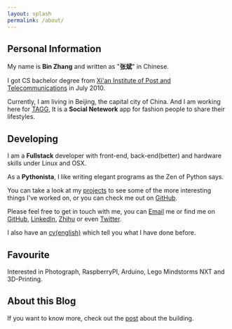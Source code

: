 ```yaml
---
layout: splash
permalink: /about/
---
```


## Personal Information

My name is **Bin Zhang** and written as "**张斌**" in Chinese.

I got CS bachelor degree from [Xi'an Institute of Post and Telecommunications][1] in July 2010.

Currently, I am living in Beijing, the capital city of China. And I am working here for [TAGG][2], It is a __Social Netework__ app for fashion people to share their lifestyles.

## Developing

I am a __Fullstack__ developer with front-end, back-end(better) and hardware skills under Linux and OSX.

As a __Pythonista__, I like writing elegant programs as the Zen of Python says.

You can take a look at my [projects][3] to see some of the more interesting things I've worked on, or you can check me out on [GitHub][4].

Please feel free to get in touch with me, you can [Email][5] me or find me on [GitHub][6], [LinkedIn][7], [Zhihu][8] or even [Twitter][9].

I also have an [cv(english)][10] which tell you what I have done before.

## Favourite

Interested in Photograph, RaspberryPI, Arduino, Lego Mindstorms NXT and 3D-Printing.

## About this Blog

If you want to know more, check out the [post][11] about the building.

[1]:	http://www.xiyou.edu.cn/
[2]:	http://www.tagglife.com/
[3]:	/projects.html
[4]:	https://github.com/iamsk/
[5]:	mailto:iamsk.info#gmail.com
[6]:	https://github.com/iamsk/
[7]:	https://www.linkedin.com/in/iamsk7
[8]:	http://zhi.hu/sk
[9]:	https://twitter.com/iamsk7
[10]:	/files/cv-en.pdf
[11]:	/2012/04/30/blog-based-on-github/